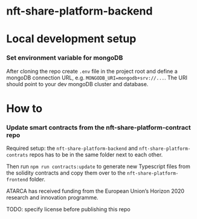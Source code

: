 # nft-share-platform-backend

# Local development setup

### Set environment variable for mongoDB

After cloning the repo create `.env` file in the project root and define a mongoDB connection URL, e.g. `MONGODB_URI=mongodb+srv://...`. The URI should point to your dev mongoDB cluster and database.

# How to

### Update smart contracts from the nft-share-platform-contract repo

Required setup: the `nft-share-platform-backend` and `nft-share-platform-contrats` repos has to be in the same folder next to each other.

Then run `npm run contracts:update` to generate new Typescript files from the solidity contracts and copy them over to the `nft-share-platform-frontend` folder.

ATARCA has received funding from the European Union’s Horizon 2020 research and innovation programme.

TODO: specify license before publishing this repo
